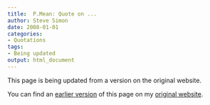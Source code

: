 ```yaml
---
title:  P.Mean: Quote on ...
author: Steve Simon
date: 2008-01-01
categories:
- Quotations
tags:
- Being updated
output: html_document
---
```


This page is being updated from a version on the original website.

<!---More--->

You can find an [earlier version](http://www.pmean.com/08/AntiIntellectualism.html) of this page on my [original website](http://www.pmean.com/original_site.html).
